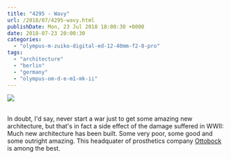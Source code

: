 ```yaml
---
title: "4295 - Wavy"
url: /2018/07/4295-wavy.html
publishDate: Mon, 23 Jul 2018 18:00:30 +0000
date: 2018-07-23 20:00:30
categories: 
  - "olympus-m-zuiko-digital-ed-12-40mm-f2-8-pro"
tags: 
  - "architecture"
  - "berlin"
  - "germany"
  - "olympus-om-d-e-m1-mk-ii"
---
```

<div class="container">
<div class="center"><a target="_blank" href="https://d25zfm9zpd7gm5.cloudfront.net/1200x1200/2017/20170623_141606_lr.jpg"><img class="webfeedsFeaturedVisual" src="https://d25zfm9zpd7gm5.cloudfront.net/0600x0600/2017/20170623_141606_lr.jpg" /></a></div>
</div>
<br />

In doubt, I'd say, never start a war just to get some amazing new architecture, but that's in fact a side effect of the damage suffered in WWII: Much new architecture has been built. Some very poor, some good and some outright amazing. This headquater of prosthetics company <a href="https://en.wikipedia.org/wiki/Ottobock" rel="noopener" target="_blank">Ottobock</a> is among the best.
